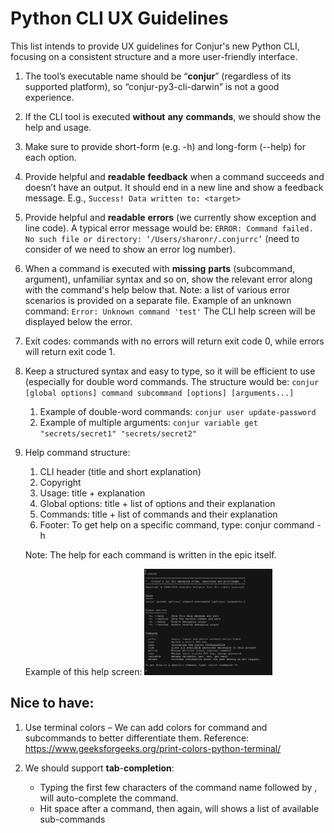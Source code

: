 # Python CLI UX Guidelines

This list intends to provide UX guidelines for Conjur's new Python CLI, focusing on a consistent structure and a more user-friendly interface.

1. The tool’s executable name should be “**conjur**” (regardless of its supported platform), so “conjur-py3-cli-darwin” is not a good experience.

2. If the CLI tool is executed **without** **any** **commands**, we should show the help and usage.

3. Make sure to provide short-form (e.g. -h) and long-form (--help) for each option.

4. Provide helpful and **readable** **feedback** when a command succeeds and doesn’t have an output. It should end in a new line and show a feedback message. E.g., `Success! Data written to: <target>`

5. Provide helpful and **readable** **errors** (we currently show exception and line code). A typical error message would be: `ERROR: Command failed. No such file or directory: ‘/Users/sharonr/.conjurrc’` (need to consider of we need to show an error log number).

6. When a command is executed with **missing** **parts** (subcommand, argument), unfamiliar syntax and so on, show the relevant error along with the command's help below that. Note: a list of various error scenarios is provided on a separate file.
   Example of an unknown command:
   `Error: Unknown command 'test'`
   The CLI help screen will be displayed below the error.

7. Exit codes: commands with no errors will return exit code 0, while errors will return exit code 1. 

8. Keep a structured syntax and easy to type, so it will be efficient to use (especially for double word commands.
   The structure would be: `conjur [global options] command subcommand [options] [arguments...]`

   1. Example of double-word commands: `conjur user update-password`
   2. Example of multiple arguments: `conjur variable get "secrets/secret1" "secrets/secret2"`

9. Help command structure:

   1. CLI header (title and short explanation)
   2. Copyright
   3. Usage: title + explanation
   4. Global options: title + list of options and their explanation
   5. Commands: title + list of commands and their explanation 
   6. Footer: To get help on a specific command, type: conjur command -h

   Note: The help for each command is written in the epic itself.

   Example of this help screen: 
   <img src="../images/help-screen.png" alt="help-screen" style="zoom:20%;" />

## Nice to have:

1. Use terminal colors – We can add colors for command and subcommands to better differentiate them.
Reference: https://www.geeksforgeeks.org/print-colors-python-terminal/

2. We should support **tab**-**completion**:
   - Typing the first few characters of the command name followed by <tab> <tab>, will auto-complete the command.
   - Hit space after a command, then <tab> <tab> again, will shows a list of available sub-commands
